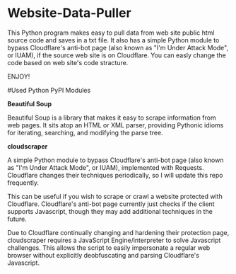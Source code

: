 # Website-Data-Puller

This Python program makes easy to pull data from web site public html source code and saves in a txt file.
It also has a simple Python module to bypass Cloudflare's anti-bot page (also known as "I'm Under Attack Mode", or IUAM), if the source web site is on Cloudflare.
You can easly change the code based on web site's code stracture.

ENJOY! 

#Used Python PyPI Modules

**Beautiful Soup**

Beautiful Soup is a library that makes it easy to scrape information from web pages. It sits atop an HTML or XML parser, providing Pythonic idioms for iterating, searching, and modifying the parse tree.

**cloudscraper**

A simple Python module to bypass Cloudflare's anti-bot page (also known as "I'm Under Attack Mode", or IUAM), implemented with Requests. Cloudflare changes their techniques periodically, so I will update this repo frequently.

This can be useful if you wish to scrape or crawl a website protected with Cloudflare. Cloudflare's anti-bot page currently just checks if the client supports Javascript, though they may add additional techniques in the future.

Due to Cloudflare continually changing and hardening their protection page, cloudscraper requires a JavaScript Engine/interpreter to solve Javascript challenges. This allows the script to easily impersonate a regular web browser without explicitly deobfuscating and parsing Cloudflare's Javascript.


